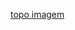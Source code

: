 [topo imagem](https://raw.githubusercontent.com/arthurtavari/portfolio_data_science/master/img/layout.jpg)
